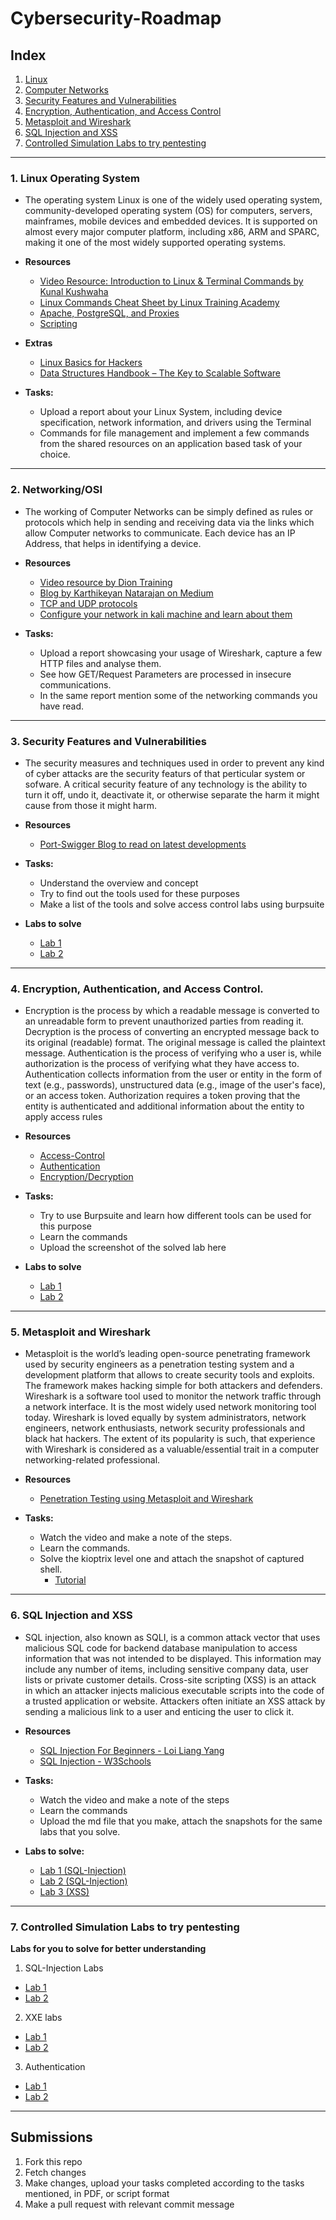 # Cybersecurity-Roadmap

## Index

1. [Linux](#1-linux-operating-system)
2. [Computer Networks](#2-networkingosi)
3. [Security Features and Vulnerabilities](#3-security-features-and-vulnerabilities)
4. [Encryption, Authentication, and Access Control](#4-encryption-authentication-and-access-control)
5. [Metasploit and Wireshark](#5-metasploit-and-wireshark)
6. [SQL Injection and XSS](#6-sql-injection-and-xss)
7. [Controlled Simulation Labs to try pentesting](#7-controlled-simulation-labs-to-try-pentesting)
---

### 1. Linux Operating System

- The operating system Linux is one of the widely used operating system, community-developed operating system (OS) for computers, servers, mainframes, mobile devices and embedded devices. It is supported on almost every major computer platform, including x86, ARM and SPARC, making it one of the most widely supported operating systems.

- **Resources**
  - [Video Resource: Introduction to Linux & Terminal Commands by Kunal Kushwaha](https://m.youtube.com/watch?v=iwolPf6kN-k&t=3530s)
  - [Linux Commands Cheat Sheet by Linux Training Academy](https://www.linuxtrainingacademy.com/linux-commands-cheat-sheet/)
  - [Apache, PostgreSQL, and Proxies](https://www.digitalocean.com/community/tutorials/how-to-use-apache-http-server-as-reverse-proxy-using-mod_proxy-extension)
  - [Scripting](https://www.guru99.com/introduction-to-shell-scripting.html)

- **Extras**
  - [Linux Basics for Hackers](https://drive.google.com/file/d/1LoWuDMrtC42duaGkg6GUgKkzTrZVUeR1/view?usp=sharing)
  - [Data Structures Handbook – The Key to Scalable Software](https://www.freecodecamp.org/news/data-structures-the-key-to-scalable-software/)
- **Tasks:**
  - Upload a report about your Linux System, including device specification, network information, and drivers using the Terminal
  - Commands for file management and implement a few commands from the shared resources on an application based task of your choice.

---

### 2. Networking/OSI

- The working of Computer Networks can be simply defined as rules or protocols which help in sending and receiving data via the links which allow Computer networks to communicate. Each device has an IP Address, that helps in identifying a device.

- **Resources**
  - [Video resource by Dion Training](https://www.youtube.com/watch?v=QcS0ElIztHE)
  - [Blog by Karthikeyan Natarajan on Medium](https://medium.com/@cryptushack/quick-intro-to-open-systems-interconnection-osi-model-8cfe2cec7ae3) 
  - [TCP and UDP protocols](https://www.freecodecamp.org/news/tag/computer-networking/)
  - [Configure your network in kali machine and learn about them](https://www.techtarget.com/searchsecurity/feature/How-to-configure-and-customize-Kali-Linux)

- **Tasks:**
  - Upload a report showcasing your usage of Wireshark, capture a few HTTP files and analyse them.
  - See how GET/Request Parameters are processed in insecure communications.
  - In the same report mention some of the networking commands you have read.

---

### 3. Security Features and Vulnerabilities

- The security measures and techniques used in order to prevent any kind of cyber attacks are the security featurs of that perticular system or sofware. A critical security feature of any technology is the ability to turn it off, undo it, deactivate it, or otherwise separate the harm it might cause from those it might harm.

- **Resources**
  - [Port-Swigger Blog to read on latest developments](https://portswigger.net/blog)

- **Tasks:**
  - Understand the overview and concept
  - Try to find out the tools used for these purposes
  - Make a list of the tools and solve access control labs using burpsuite</li>


- **Labs to solve**
  - [Lab 1](https://portswigger.net/web-security/request-smuggling/lab-basic-te-cl)
  - [Lab 2](https://portswigger.net/web-security/os-command-injection/lab-simple)

---

### 4. Encryption, Authentication, and Access Control.

- Encryption is the process by which a readable message is converted to an unreadable form to prevent unauthorized parties from reading it. Decryption is the process of converting an encrypted message back to its original (readable) format. The original message is called the plaintext message. Authentication is the process of verifying who a user is, while authorization is the process of verifying what they have access to. Authentication collects information from the user or entity in the form of text (e.g., passwords), unstructured data (e.g., image of the user's face), or an access token. Authorization requires a token proving that the entity is authenticated and additional information about the entity to apply access rules

- **Resources**
  - [Access-Control](https://www.prplbx.com/resources/blog/broken-access-control/)
  - [Authentication](https://auth0.com/blog/what-is-broken-authentication/)
  - [Encryption/Decryption](https://portswigger.net/blog/breaking-encrypted-data-using-burp)

- **Tasks:**
    - Try to use Burpsuite and learn how different tools can be used for this purpose
    - Learn the commands
    - Upload the screenshot of the solved lab here

- **Labs to solve**
  - [Lab 1](https://portswigger.net/web-security/access-control/lab-unprotected-admin-functionality-with-unpredictable-url)
  - [Lab 2](https://portswigger.net/web-security/access-control/lab-user-id-controlled-by-request-parameter/)

---

### 5. Metasploit and Wireshark

- Metasploit is the world’s leading open-source penetrating framework used by security engineers as a penetration testing system and a development platform that allows to create security tools and exploits. The framework makes hacking simple for both attackers and defenders. Wireshark is a software tool used to monitor the network traffic through a network interface. It is the most widely used network monitoring tool today. Wireshark is loved equally by system administrators, network engineers, network enthusiasts, network security professionals and black hat hackers. The extent of its popularity is such, that experience with Wireshark is considered as a valuable/essential trait in a computer networking-related professional.

- **Resources**
  - [Penetration Testing using Metasploit and Wireshark](https://www.youtube.com/watch?v=kdTKHMkDcgs)

- **Tasks:**
  - Watch the video and make a note of the steps.
  - Learn the commands.
  - Solve the kioptrix level one and attach the snapshot of captured shell.
    - [Tutorial](https://michaelkoczwara.medium.com/kioptrix-level-1-ad8d91e7ed63)

---

### 6. SQL Injection and XSS

- SQL injection, also known as SQLI, is a common attack vector that uses malicious SQL code for backend database manipulation to access information that was not intended to be displayed. This information may include any number of items, including sensitive company data, user lists or private customer details. Cross-site scripting (XSS) is an attack in which an attacker injects malicious executable scripts into the code of a trusted application or website. Attackers often initiate an XSS attack by sending a malicious link to a user and enticing the user to click it.

- **Resources**
  - [SQL Injection For Beginners - Loi Liang Yang](https://www.youtube.com/watch?v=cx6Xs3F_1Uc)
  - [SQL Injection - W3Schools](https://www.w3schools.com/sql/sql_injection.asp)

- **Tasks:**
  - Watch the video and make a note of the steps
  - Learn the commands
  - Upload the md file that you make, attach the snapshots for the same labs that you solve.

- **Labs to solve:**
  - [Lab 1 (SQL-Injection)](https://portswigger.net/web-security/sql-injection/lab-login-bypass)
  - [Lab 2 (SQL-Injection)](https://portswigger.net/web-security/sql-injection/lab-retrieve-hidden-data)
  - [Lab 3 (XSS)](https://portswigger.net/web-security/cross-site-scripting/reflected/lab-html-context-nothing-encoded)

---

### 7. Controlled Simulation Labs to try pentesting

**Labs for you to solve for better understanding**

1. SQL-Injection Labs
  - [Lab 1](https://portswigger.net/web-security/sql-injection/examining-the-database/lab-querying-database-version-oracle)
  - [Lab 2](https://portswigger.net/web-security/sql-injection/examining-the-database/lab-querying-database-version-mysql-microsoft)

2. XXE labs
  - [Lab 1](https://portswigger.net/web-security/xxe/lab-exploiting-xxe-to-retrieve-files)
  - [Lab 2](https://portswigger.net/web-security/xxe)

3. Authentication
  - [Lab 1](https://portswigger.net/web-security/authentication/multi-factor/lab-2fa-simple-bypass)
  - [Lab 2](https://portswigger.net/web-security/authentication/other-mechanisms/lab-password-reset-broken-logic)

---

## Submissions
1. Fork this repo
2. Fetch changes
3. Make changes, upload your tasks completed according to the tasks mentioned, in PDF, or script format
4. Make a pull request with relevant commit message
